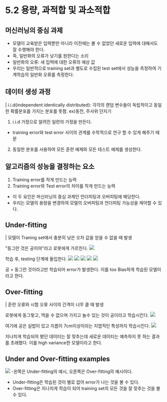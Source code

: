 # 5.2 용량, 과적합 및 과소적합
## 머신러닝의 중심 과제
- 모델이 교육받은 입력뿐만 아니라 이전에는 볼 수 없었던 새로운 입력에 대해서도 잘 수행해야 한다.
- 즉, 일반화의 오류가 낮기를 원한다는 소리
- 일반화의 오류: 새 입력에 대한 오류의 예상 값
- 우리는 일반적으로 training set과 별도로 수집된 test set에서 성능을 측정하여 기계학습의 일반화 오류를 측정한다.

## 데이터 생성 과정
| i.i.d(independent identically distributed): 각각의 랜덤 변수들이 독립적이고 동일한 확률분포를 가지는 분포를 뜻함. ex)동전, 주사위 던지기
1. i.i.d 가정으로 알려진 일련의 가정을 만든다.
- training error와 test error 사이의 관계를 수학적으로 연구 할 수 있게 해주기 때문

2. 동일한 분포를 사용하여 모든 훈련 예제와 모든 테스트 예제를 생성한다.

## 알고리즘의 성능을 결정하는 요소
1. Training error를 작게 만드는 능력
2. Training error와 Test error의 차이를 작게 만드는 능력

- 이 두 요인은 머신러닝의 중심 과제인 언더피팅과 오버피팅에 해당한다.
- 우리는 모델의 용량을 변경하여 모델의 오버피팅과 언더피팅 가능성을 제어할 수 있다.

## Under-fitting
| 모델이 Traning set에서 충분히 낮은 오차 값을 얻을 수 없을 때 발생

"동그란 것은 공이야"라고 로봇에게 가르친다.
![](https://t1.daumcdn.net/cfile/tistory/99E311435B76CC931C)

학습 후, testing 단계에 돌입한다.
![](https://t1.daumcdn.net/cfile/tistory/9953B0385B76CC9411)
![](https://t1.daumcdn.net/cfile/tistory/99FBF5335B76CC9503)
![](https://t1.daumcdn.net/cfile/tistory/99DBD0435B76CC951D)
![](https://t1.daumcdn.net/cfile/tistory/99DD5C4B5B76CC9608)
![](https://t1.daumcdn.net/cfile/tistory/9945E5485B76CC962B)

공 = 동그란 것이라고만 학습되어 error가 발생한다. 이를 too Bias하게 학습된 모델이라고 한다.

## Over-fitting
| 훈련 오류와 시험 오류 사이의 간격이 너무 클 때 발생

로봇에게 동그랗고, 먹을 수 없으며 가지고 놀수 있는 것이 공이라고 학습시킨다.
![](https://t1.daumcdn.net/cfile/tistory/995481455B76CC972F)

여기에 공은 실밥이 있고 지름이 7cm이상이라는 지엽적인 특성까지 학습시킨다.
![](https://t1.daumcdn.net/cfile/tistory/99AD89485B76CC9724)

지나치게 학습되어 봤던 데이터는 잘 맞추는데 새로운 데이터는 예측하지 못 하는 결과를 초래했다.
이를 high variance한 모델이라고 한다.

## Under and Over-fitting examples
![](https://i.ytimg.com/vi/dBLZg-RqoLg/maxresdefault.jpg)
-왼쪽은 Under-fitting의 예시, 오른쪽은 Over-fitting의 예시이다.
- Under-fitting은 학습된 것이 별로 없어 error가 나는 것을 볼 수 있다.
- Over-fitting은 지나치게 학습이 되어 training set의 모든 것을 잘 맞추는 것을 볼 수 있다.
